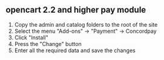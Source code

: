 opencart 2.2 and higher pay module
-----------------------------------
1. Copy the admin and catalog folders to the root of the site
2. Select the menu "Add-ons" -> "Payment" -> Concordpay
3. Click "Install"
4. Press the "Change" button
5. Enter all the required data and save the changes 
